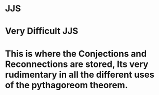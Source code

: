 # JJS
# Very Difficult JJS
# This is where the Conjections and Reconnections are stored, Its very rudimentary in all the different uses of the pythagoreom theorem.

